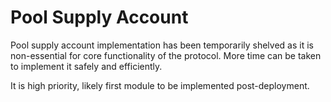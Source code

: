 # Pool Supply Account

Pool supply account implementation has been temporarily shelved as it is non-essential for
core functionality of the protocol. More time can be taken to implement it safely and efficiently.

It is high priority, likely first module to be implemented post-deployment.
